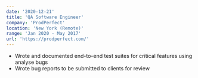 ```yaml
---
date: '2020-12-21'
title: 'QA Software Engineer'
company: 'ProdPerfect'
location: 'New York (Remote)'
range: 'Jan 2020 - May 2017'
url: 'https://prodperfect.com/'
---
```


- Wrote and documented end-to-end test suites for critical features using analyse bugs
- Wrote bug reports to be submitted to clients for review
